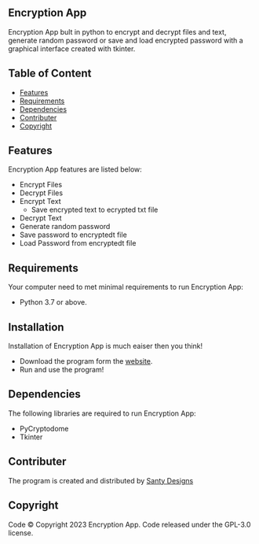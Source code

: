 ## Encryption App
Encryption App bult in python to encrypt and decrypt files and text, generate random password or save and load encrypted password with a graphical interface created with tkinter. 

## Table of Content 
- [Features](#features)
- [Requirements](#requirements) 
- [Dependencies](#dependencies)
- [Contributer](#contributer)
- [Copyright](#copyright)

## Features
Encryption App features are listed below:
- Encrypt Files
- Decrypt Files
- Encrypt Text
  - Save encrypted text to ecrypted txt file
- Decrypt Text
- Generate random password
- Save password to encryptedt file
- Load Password from encryptedt file

## Requirements
Your computer need to met minimal requirements to run Encryption App:
- Python 3.7 or above.

## Installation 
Installation of Encryption App is much eaiser then you think!
- Download the program form the [website](http://encryptionapp.rf.gd). 
- Run and use the program!

## Dependencies
The following libraries are required to run Encryption App:
- PyCryptodome
- Tkinter

## Contributer
The program is created and distributed by [Santy Designs](https://github.com/santydesignscr)

## Copyright
Code ©️ Copyright 2023 Encryption App. Code released under the GPL-3.0 license.
